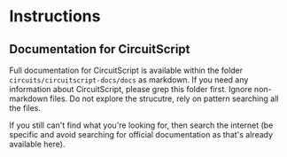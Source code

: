 # Instructions

## Documentation for CircuitScript

Full documentation for CircuitScript is available within the folder `circuits/circuitscript-docs/docs` as markdown. If you need any information about CircuitScript, please grep this folder first. Ignore non-markdown files. Do not explore the strucutre, rely on pattern searching all the files.

If you still can't find what you're looking for, then search the internet (be specific and avoid searching for official documentation as that's already available here).
